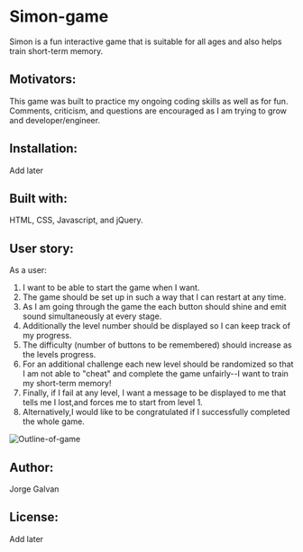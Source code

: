 # Simon-game

Simon is a fun interactive game that is suitable for all ages and also helps train short-term memory. 

## Motivators:
This game was built to practice my ongoing coding skills as well as for fun. Comments, criticism, and questions are encouraged as I am trying to grow and developer/engineer.

## Installation:
Add later

## Built with:
HTML, CSS, Javascript, and jQuery.

## User story:
As a user:

1. I want to be able to start the game when I want. 
2. The game should be set up in such a way that I can restart at any time. 
3. As I am going through the game the each button should shine and emit sound simultaneously at every stage. 
4. Additionally the level number should be displayed so I can keep track of my progress. 
5. The difficulty (number of buttons to be remembered) should increase as the levels progress. 
6. For an additional challenge each new level should be randomized so that I am not able to "cheat" and complete the game unfairly--I want to train my short-term memory! 
7. Finally, if I fail at any level, I want a message to be displayed to me that tells me I lost,and forces me to start from level 1. 
8. Alternatively,I would like to be congratulated if I successfully completed the whole game. 


![Outline-of-game](https://i.imgur.com/89gb1RL.png)


## Author:
Jorge Galvan

## License:
Add later



